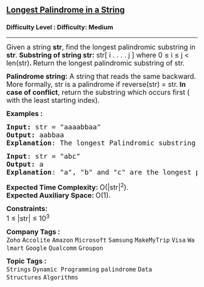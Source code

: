 <h2><a href="https://www.geeksforgeeks.org/problems/longest-palindrome-in-a-string3411/1?page=4&sortBy=submissions">Longest Palindrome in a String</a></h2><h3>Difficulty Level : Difficulty: Medium</h3><hr><div class="problems_problem_content__Xm_eO"><p><span style="font-size: 18px;">Given a string <strong>str</strong>, find the longest palindromic substring in <strong>str</strong>.<strong> Substring of string str:</strong></span><span style="font-size: 18px;"> str[ i . . . . j ] where 0 ≤ i ≤ j &lt; len(str)<strong>. </strong>R</span><span style="font-size: 18px;">eturn the longest palindromic substring of str.</span></p>
<p><span style="font-size: 18px;"><strong>Palindrome string:</strong></span><span style="font-size: 18px;"> A string that reads the same backward. More formally, str is a palindrome if reverse(str) = str.</span><span style="font-size: 18px;"><strong> In case of conflict</strong>, return the substring which occurs first ( with the least starting index).</span></p>
<p><span style="font-size: 18px;"><strong>Examples :</strong></span></p>
<pre><span style="font-size: 18px;"><strong>Input: </strong>str = "aaaabbaa"
<strong>Output:</strong> aabbaa
<strong>Explanation</strong>: The longest Palindromic substring is "aabbaa".</span>
</pre>
<pre><span style="font-size: 18px;"><strong>Input</strong>: str = "abc"
<strong>Output:</strong> a
<strong>Explanation</strong>: "a", "b" and "c" are the longest palindromes with same length. The result is the one with the least starting index.</span>
</pre>
<p><span style="font-size: 18px;"><strong>Expected Time Complexity: </strong>O(|str|<sup>2</sup>).<br><strong>Expected Auxiliary Space:&nbsp;</strong>O(1).</span></p>
<p><span style="font-size: 18px;"><strong>Constraints:</strong><br>1 ≤ |str| ≤ 10<sup>3</sup></span></p></div><p><span style=font-size:18px><strong>Company Tags : </strong><br><code>Zoho</code>&nbsp;<code>Accolite</code>&nbsp;<code>Amazon</code>&nbsp;<code>Microsoft</code>&nbsp;<code>Samsung</code>&nbsp;<code>MakeMyTrip</code>&nbsp;<code>Visa</code>&nbsp;<code>Walmart</code>&nbsp;<code>Google</code>&nbsp;<code>Qualcomm</code>&nbsp;<code>Groupon</code>&nbsp;<br><p><span style=font-size:18px><strong>Topic Tags : </strong><br><code>Strings</code>&nbsp;<code>Dynamic Programming</code>&nbsp;<code>palindrome</code>&nbsp;<code>Data Structures</code>&nbsp;<code>Algorithms</code>&nbsp;